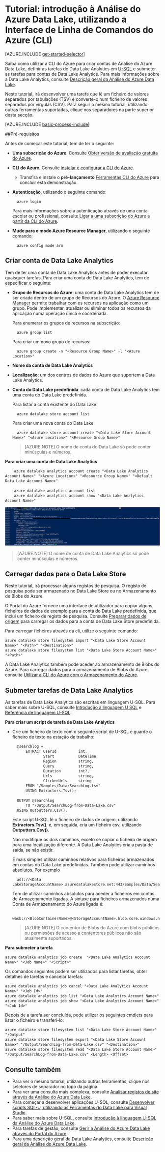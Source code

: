 <properties 
   pageTitle="Introdução à Análise do Azure Data Lake, utilizando a Interface de Linha de Comandos do Azure | Microsoft Azure" 
   description="Saiba como utilizar a Interface de Linha de Comandos do Azure para criar uma conta de Data Lake Store, criar uma tarefa de Data Lake Analytics, utilizando U-SQL, e submeter a tarefa. " 
   services="data-lake-analytics" 
   documentationCenter="" 
   authors="edmacauley" 
   manager="paulettm" 
   editor="cgronlun"/>
 
<tags
   ms.service="data-lake-analytics"
   ms.devlang="na"
   ms.topic="hero-article"
   ms.tgt_pltfrm="na"
   ms.workload="big-data" 
   ms.date="05/16/2016"
   ms.author="edmaca"/>

# Tutorial: introdução à Análise do Azure Data Lake, utilizando a Interface de Linha de Comandos do Azure (CLI)

[AZURE.INCLUDE [get-started-selector](../../includes/data-lake-analytics-selector-get-started.md)]


Saiba como utilizar a CLI do Azure para criar contas de Análise do Azure Data Lake, definir as tarefas de Data Lake Analytics em [U-SQL](data-lake-analytics-u-sql-get-started.md) e submeter as tarefas para contas de Data Lake Analytics. Para mais informações sobre a Data Lake Analytics, consulte [Descrição geral da Análise do Azure Data Lake](data-lake-analytics-overview.md).

Neste tutorial, irá desenvolver uma tarefa que lê um ficheiro de valores separados por tabulações (TSV) e converte-o num ficheiro de valores separados por vírgulas (CSV). Para seguir o mesmo tutorial, utilizando outras ferramentas suportadas, clique nos separadores na parte superior desta secção.

[AZURE.INCLUDE [basic-process-include](../../includes/data-lake-analytics-basic-process.md)]

##Pré-requisitos

Antes de começar este tutorial, tem de ter o seguinte:

- **Uma subscrição do Azure**. Consulte [Obter versão de avaliação gratuita do Azure](https://azure.microsoft.com/pricing/free-trial/).
- **CLI do Azure**. Consulte [instalar e configurar a CLI do Azure](../xplat-cli-install.md).
    - Transfira e instale o **pré-lançamento** [Ferramentas CLI do Azure](https://github.com/MicrosoftBigData/AzureDataLake/releases) para concluir esta demonstração.
- **Autenticação**, utilizando o seguinte comando:

        azure login
    Para mais informações sobre a autenticação através de uma conta escolar ou profissional, consulte [Ligar a uma subscrição do Azure a partir da CLI do Azure](../xplat-cli-connect.md).
- **Mude para o modo Azure Resource Manager**, utilizando o seguinte comando:

        azure config mode arm
        
## Criar conta de Data Lake Analytics

Tem de ter uma conta de Data Lake Analytics antes de poder executar quaisquer tarefas. Para criar uma conta de Data Lake Analytics, tem de especificar o seguinte:

- **Grupo de Recursos do Azure**: uma conta de Data Lake Analytics tem de ser criada dentro de um grupo de Recursos do Azure. O [Azure Resource Manager](../resource-group-overview.md) permite trabalhar com os recursos na aplicação como um grupo. Pode implementar, atualizar ou eliminar todos os recursos da aplicação numa operação única e coordenada.  

    Para enumerar os grupos de recursos na subscrição:
    
        azure group list 
    
    Para criar um novo grupo de recursos:

        azure group create -n "<Resource Group Name>" -l "<Azure Location>"

- **Nome da conta de Data Lake Analytics**
- **Localização**: um dos centros de dados do Azure que suportem a Data Lake Analytics.
- **Conta do Data Lake predefinida**: cada conta de Data Lake Analytics tem uma conta do Data Lake predefinida.

    Para listar a conta existente do Data Lake:
    
        azure datalake store account list

    Para criar uma nova conta do Data Lake:

        azure datalake store account create "<Data Lake Store Account Name>" "<Azure Location>" "<Resource Group Name>"

    > [AZURE.NOTE] O nome de conta do Data Lake só pode conter minúsculas e números.



**Para criar uma conta de Data Lake Analytics**

        azure datalake analytics account create "<Data Lake Analytics Account Name>" "<Azure Location>" "<Resource Group Name>" "<Default Data Lake Account Name>"

        azure datalake analytics account list
        azure datalake analytics account show "<Data Lake Analytics Account Name>"          

![Mostrar conta de Data Lake Analytics](./media/data-lake-analytics-get-started-cli/data-lake-analytics-show-account-cli.png)

> [AZURE.NOTE] O nome de conta de Data Lake Analytics só pode conter minúsculas e números.


## Carregar dados para o Data Lake Store

Neste tutorial, irá processar alguns registos de pesquisa.  O registo de pesquisa pode ser armazenado no Data Lake Store ou no Armazenamento de Blobs do Azure. 

O Portal do Azure fornece uma interface de utilizador para copiar alguns ficheiros de dados de exemplo para a conta do Data Lake predefinida, que inclui um ficheiro de registo de pesquisa. Consulte [Preparar dados de origem](data-lake-analytics-get-started-portal.md#prepare-source-data) para carregar os dados para a conta de Data Lake Store predefinida.

Para carregar ficheiros através da cli, utilize o seguinte comando:

    azure datalake store filesystem import "<Data Lake Store Account Name>" "<Path>" "<Destination>"
    azure datalake store filesystem list "<Data Lake Store Account Name>" "<Path>"

A Data Lake Analytics também pode aceder ao armazenamento de Blobs do Azure.  Para carregar dados para o armazenamento de Blobs do Azure, consulte [Utilizar a CLI do Azure com o Armazenamento do Azure](../storage/storage-azure-cli.md).

## Submeter tarefas de Data Lake Analytics

As tarefas de Data Lake Analytics são escritas em linguagem U-SQL. Para saber mais sobre U-SQL, consulte [Introdução à linguagem U SQL](data-lake-analytics-u-sql-get-started.md) e [Referência de linguagem U-SQL](http://go.microsoft.com/fwlink/?LinkId=691348).

**Para criar um script de tarefa de Data Lake Analytics**

- Crie um ficheiro de texto com o seguinte script de U-SQL e guarde o ficheiro de texto na estação de trabalho:

        @searchlog =
            EXTRACT UserId          int,
                    Start           DateTime,
                    Region          string,
                    Query           string,
                    Duration        int?,
                    Urls            string,
                    ClickedUrls     string
            FROM "/Samples/Data/SearchLog.tsv"
            USING Extractors.Tsv();
        
        OUTPUT @searchlog   
            TO "/Output/SearchLog-from-Data-Lake.csv"
        USING Outputters.Csv();

    Este script U-SQL lê o ficheiro de dados de origem, utilizando **Extractors.Tsv()**, e, em seguida, cria um ficheiro csv, utilizando **Outputters.Csv()**. 
    
    Não modifique os dois caminhos, exceto se copiar o ficheiro de origem para uma localização diferente.  A Data Lake Analytics cria a pasta de saída, se não existir.
    
    É mais simples utilizar caminhos relativos para ficheiros armazenados em contas do Data Lake predefinidas. Também pode utilizar caminhos absolutos.  Por exemplo 
    
        adl://<Data LakeStorageAccountName>.azuredatalakestore.net:443/Samples/Data/SearchLog.tsv
        
    Tem de utilizar caminhos absolutos para aceder a ficheiros em contas de Armazenamento ligadas.  A sintaxe para ficheiros armazenados numa Conta de Armazenamento do Azure ligada é:
    
        wasb://<BlobContainerName>@<StorageAccountName>.blob.core.windows.net/Samples/Data/SearchLog.tsv

    >[AZURE.NOTE] O contentor de Blobs do Azure com blobs públicos ou permissões de acesso a contentores públicos não são atualmente suportados.      

    
**Para submeter a tarefa**


    azure datalake analytics job create  "<Data Lake Analytics Account Name>" "<Job Name>" "<Script>"
    
    
Os comandos seguintes podem ser utilizados para listar tarefas, obter detalhes de tarefas e cancelar tarefas:

    azure datalake analytics job cancel "<Data Lake Analytics Account Name>" "<Job Id>"
    azure datalake analytics job list "<Data Lake Analytics Account Name>"
    azure datalake analytics job show "<Data Lake Analytics Account Name>" "<Job Id>"

Depois de a tarefa ser concluída, pode utilizar os seguintes cmdlets para listar o ficheiro e transferi-lo:
    
    azure datalake store filesystem list "<Data Lake Store Account Name>" "/Output"
    azure datalake store filesystem export "<Data Lake Store Account Name>" "/Output/SearchLog-from-Data-Lake.csv" "<Destination>"
    azure datalake store filesystem read "<Data Lake Store Account Name>" "/Output/SearchLog-from-Data-Lake.csv" <Length> <Offset>

## Consulte também

- Para ver o mesmo tutorial, utilizando outras ferramentas, clique nos seletores de separador no topo da página.
- Para ver uma consulta mais complexa, consulte [Analisar registos de site através da Análise do Azure Data Lake](data-lake-analytics-analyze-weblogs.md).
- Para começar a desenvolver aplicações U-SQL, consulte [Desenvolver scripts SQL-U, utilizando as Ferramentas do Data Lake para Visual Studio](data-lake-analytics-data-lake-tools-get-started.md).
- Para saber mais sobre U-SQL, consulte [Introdução à linguagem U-SQL da Análise do Azure Data Lake](data-lake-analytics-u-sql-get-started.md).
- Para tarefas de gestão, consulte [Gerir a Análise do Azure Data Lake através do Portal do Azure](data-lake-analytics-manage-use-portal.md).
- Para uma descrição geral da Data Lake Analytics, consulte [Descrição geral da Análise do Azure Data Lake](data-lake-analytics-overview.md).




<!--HONumber=Aug16_HO1-->


